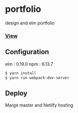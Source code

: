# portfolio
design and elm portfolio


### [View](https://meriy100.com)


## Configuration

elm : 0.19.0
npm : 6.13.7

```sh
$ yarn install
$ yarn run webpack-dev-server
```

## Deploy

Marge master and Netlify hosting 


